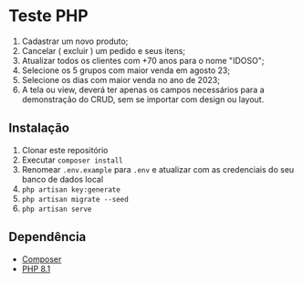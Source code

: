 # Teste PHP
1) Cadastrar um novo produto;
2) Cancelar ( excluir ) um pedido e seus itens;
3) Atualizar todos os clientes com +70 anos para o nome "IDOSO";
4) Selecione os 5 grupos com maior venda em agosto 23;
5) Selecione os dias com maior venda no ano de 2023;
6) A tela ou view, deverá ter apenas os campos necessários para a demonstração do CRUD, sem se importar com design ou layout.



## Instalação

1. Clonar este repositório
2. Executar `composer install`
3. Renomear `.env.example` para `.env` e atualizar com as credenciais do seu banco de dados local
4. `php artisan key:generate`
5. `php artisan migrate --seed`
7. `php artisan serve`

## Dependência

- [Composer](https://getcomposer.org/)
- [PHP 8.1](https://www.php.net/downloads)


